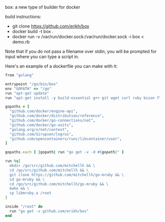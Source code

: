 box: a new type of builder for docker

build instructions:

* git clone https://github.com/erikh/box
* docker build -t box .
* docker run -v /var/run/docker.sock:/var/run/docker.sock -i box < demo.rb

Note that if you do not pass a filename over stdin, you will be prompted for
input where you can type a script in.

Here's an example of a dockerfile you can make with it:

```ruby
from "golang"

entrypoint "/go/bin/box"
env "GOPATH" => "/go"
run "apt-get update"
run "apt-get install -y build-essential g++ git wget curl ruby bison flex"

gopaths = [
  "github.com/docker/engine-api",
  "github.com/docker/distribution/reference",
  "github.com/docker/go-connections/nat",
  "github.com/docker/go-units",
  "golang.org/x/net/context",
  "github.com/Sirupsen/logrus",
  "github.com/opencontainers/runc/libcontainer/user",
]

gopaths.each { |gopath| run "go get -v -d #{gopath}" }

run %q[
  mkdir /go/src/github.com/mitchellh && \
  cd /go/src/github.com/mitchellh && \
  git clone https://github.com/mitchellh/go-mruby && \
  cd go-mruby && \
  cd /go/src/github.com/mitchellh/go-mruby && \
  make && \
  cp libmruby.a /root
]

inside "/root" do
  run "go get -v github.com/erikh/box"
end
```
